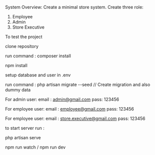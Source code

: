 System Overview:
Create a minimal store system.
Create three role:
1. Employee
2. Admin
3. Store Executive

To test the project 

clone repository

run command : composer install

npm install

setup database and user in .env

run command : php artisan migrate --seed  // Create migration and also dummy data

For admin user: 
email : admin@gmail.com
pass: 123456

For employee user: 
email : employee@gmail.com
pass: 123456

For employee user: 
email : store.executive@gmail.com
pass: 123456

to start server run :

php artisan serve 

npm run watch / npm run dev

